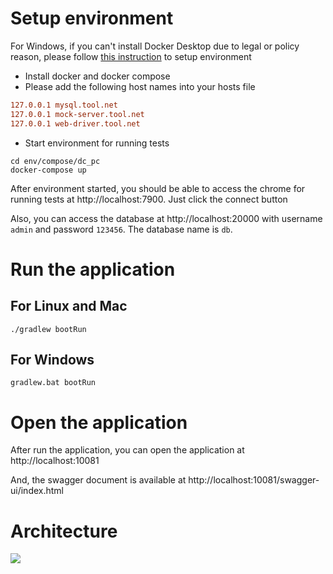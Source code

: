 # Setup environment

For Windows, if you can't install Docker Desktop due to legal or policy reason, please
follow [this instruction](windows_without_docker_desktop.md) to setup environment

* Install docker and docker compose
* Please add the following host names into your hosts file

```ini
127.0.0.1 mysql.tool.net
127.0.0.1 mock-server.tool.net
127.0.0.1 web-driver.tool.net
```

* Start environment for running tests

```shell
cd env/compose/dc_pc
docker-compose up
```

After environment started, you should be able to access the chrome for running tests
at http://localhost:7900. Just click the connect button

Also, you can access the database at http://localhost:20000 with username `admin` and password `123456`. The database
name is `db`.

# Run the application

## For Linux and Mac

```shell
./gradlew bootRun
```

## For Windows

```shell
gradlew.bat bootRun
```

# Open the application

After run the application, you can open the application at http://localhost:10081

And, the swagger document is available at http://localhost:10081/swagger-ui/index.html

# Architecture

![](arch.jpg)
